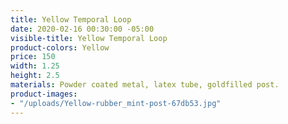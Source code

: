 ```yaml
---
title: Yellow Temporal Loop
date: 2020-02-16 00:30:00 -05:00
visible-title: Yellow Temporal Loop
product-colors: Yellow
price: 150
width: 1.25
height: 2.5
materials: Powder coated metal, latex tube, goldfilled post.
product-images:
- "/uploads/Yellow-rubber_mint-post-67db53.jpg"
---
```


